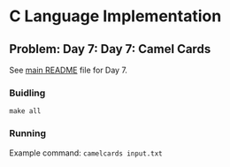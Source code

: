 # C Language Implementation

## Problem: Day 7: Day 7: Camel Cards

See [main README](https://github.com/bumasoft/advent_of_code_2023/blob/main/day_7/README.md) file for Day 7.

### Buidling

`make all`

### Running

Example command: `camelcards input.txt`

